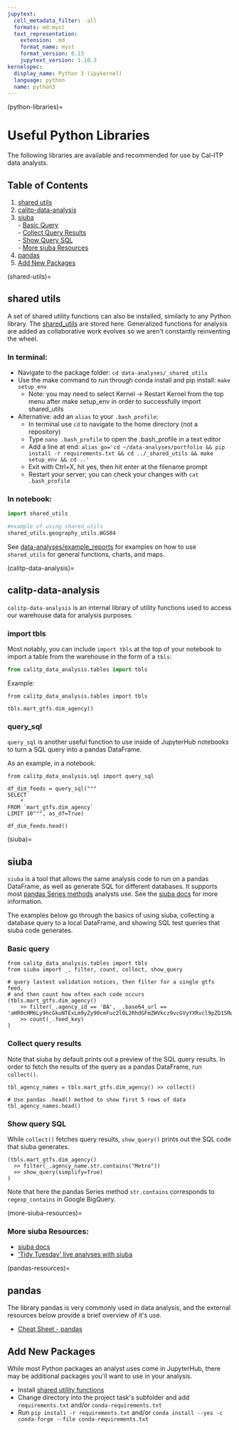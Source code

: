```yaml
---
jupytext:
  cell_metadata_filter: -all
  formats: md:myst
  text_representation:
    extension: .md
    format_name: myst
    format_version: 0.13
    jupytext_version: 1.10.3
kernelspec:
  display_name: Python 3 (ipykernel)
  language: python
  name: python3
---
```

(python-libraries)=
# Useful Python Libraries
The following libraries are available and recommended for use by Cal-ITP data analysts.

## Table of Contents
1. [shared utils](#shared-utils)
1. [calitp-data-analysis](#calitp-data-analysis)
1. [siuba](#siuba)
<br> - [Basic Query](#basic-query)
<br> - [Collect Query Results](#collect-query-results)
<br> - [Show Query SQL](#show-query-sql)
<br> - [More siuba Resources](more-siuba-resources)
1. [pandas](pandas-resources)
1. [Add New Packages](#add-new-packages)

(shared-utils)=
## shared utils
A set of shared utility functions can also be installed, similarly to any Python library. The [shared_utils](https://github.com/cal-itp/data-analyses/shared_utils) are stored here. Generalized functions for analysis are added as collaborative work evolves so we aren't constantly reinventing the wheel.


### In terminal:
* Navigate to the package folder: `cd data-analyses/_shared_utils`
* Use the make command to run through conda install and pip install: `make setup_env`
    * Note: you may need to select Kernel -> Restart Kernel from the top menu after make setup_env in order to successfully import shared_utils
* Alternative: add an `alias` to your `.bash_profile`:
    * In terminal use `cd` to navigate to the home directory (not a repository)
    * Type `nano .bash_profile` to open the .bash_profile in a text editor
    * Add a line at end: `alias go='cd ~/data-analyses/portfolio && pip install -r requirements.txt && cd ../_shared_utils && make setup_env && cd ..'`
    * Exit with Ctrl+X, hit yes, then hit enter at the filename prompt
    * Restart your server; you can check your changes with `cat .bash_profile`


### In notebook:
```python
import shared_utils

#example of using shared_utils
shared_utils.geography_utils.WGS84
```

See [data-analyses/example_reports](https://github.com/cal-itp/data-analyses/tree/main/example_report) for examples on how to use `shared_utils` for general functions, charts, and maps.

(calitp-data-analysis)=
## calitp-data-analysis
`calitp-data-analysis` is an internal library of utility functions used to access our warehouse data for analysis purposes.

### import tbls

Most notably, you can include `import tbls` at the top of your notebook to import a table from the warehouse in the form of a `tbls`:

```python
from calitp_data_analysis.tables import tbls
```

Example:
```{code-cell}
from calitp_data_analysis.tables import tbls

tbls.mart_gtfs.dim_agency()
```

### query_sql

`query_sql` is another useful function to use inside of JupyterHub notebooks to turn a SQL query into a pandas DataFrame.

As an example, in a notebook:
```{code-cell}
from calitp_data_analysis.sql import query_sql
```

```{code-cell}
df_dim_feeds = query_sql("""
SELECT
    *
FROM `mart_gtfs.dim_agency`
LIMIT 10""", as_df=True)
```

```{code-cell}
df_dim_feeds.head()
```
(siuba)=
## siuba
`siuba` is a tool that allows the same analysis code to run on a pandas DataFrame,
as well as generate SQL for different databases.
It supports most [pandas Series methods](https://pandas.pydata.org/pandas-docs/stable/reference/series.html) analysts use. See the [siuba docs](https://siuba.readthedocs.io) for more information.

The examples below go through the basics of using siuba, collecting a database query to a local DataFrame,
and showing SQL test queries that siuba code generates.

### Basic query
```{code-cell}
from calitp_data_analysis.tables import tbls
from siuba import _, filter, count, collect, show_query

# query lastest validation notices, then filter for a single gtfs feed,
# and then count how often each code occurs
(tbls.mart_gtfs.dim_agency()
    >> filter(_.agency_id == 'BA', _.base64_url == 'aHR0cHM6Ly9hcGkuNTExLm9yZy90cmFuc2l0L2RhdGFmZWVkcz9vcGVyYXRvcl9pZD1SRw==')
    >> count(_.feed_key)
)
```



### Collect query results
Note that siuba by default prints out a preview of the SQL query results.
In order to fetch the results of the query as a pandas DataFrame, run `collect()`.

```{code-cell}
tbl_agency_names = tbls.mart_gtfs.dim_agency() >> collect()

# Use pandas .head() method to show first 5 rows of data
tbl_agency_names.head()

```



### Show query SQL

While `collect()` fetches query results, `show_query()` prints out the SQL code that siuba generates.

```{code-cell}
(tbls.mart_gtfs.dim_agency()
  >> filter(_.agency_name.str.contains("Metro"))
  >> show_query(simplify=True)
)

```
Note that here the pandas Series method `str.contains` corresponds to `regexp_contains` in Google BigQuery.

(more-siuba-resources)=
### More siuba Resources:
* [siuba docs](https://siuba.readthedocs.io)
* ['Tidy Tuesday' live analyses with siuba](https://www.youtube.com/playlist?list=PLiQdjX20rXMHc43KqsdIowHI3ouFnP_Sf)


(pandas-resources)=
## pandas
The library pandas is very commonly used in data analysis, and the external resources below provide a brief overview of it's use.

* [Cheat Sheet - pandas](https://pandas.pydata.org/Pandas_Cheat_Sheet.pdf)

## Add New Packages

While most Python packages an analyst uses come in JupyterHub, there may be additional packages you'll want to use in your analysis.

* Install [shared utility functions](#shared-utils)
* Change directory into the project task's subfolder and add `requirements.txt` and/or `conda-requirements.txt`
* Run `pip install -r requirements.txt` and/or `conda install --yes -c conda-forge --file conda-requirements.txt`
